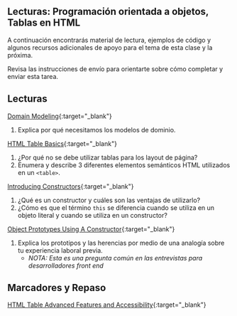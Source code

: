 ﻿## Lecturas: Programación orientada a objetos, Tablas en HTML

A continuación encontrarás material de lectura, ejemplos de código y algunos recursos adicionales de apoyo para el tema de esta clase y la próxima.

Revisa las instrucciones de envío para orientarte sobre cómo completar y enviar esta tarea.

## Lecturas

[Domain Modeling](https://github.com/codefellows/domain_modeling#domain-modeling){:target="_blank"}

1. Explica por qué necesitamos los modelos de dominio.

[HTML Table Basics](https://developer.mozilla.org/en-US/docs/Learn/HTML/Tables/Basics){:target="_blank"}

1. ¿Por qué no se debe utilizar tablas para los layout de página?
1. Enumera y describe 3 diferentes elementos semánticos HTML utilizados en un `<table>`.

[Introducing Constructors](https://developer.mozilla.org/en-US/docs/Learn/JavaScript/Objects/Basics#introducing_constructors){:target="_blank"}

1. ¿Qué es un constructor y cuáles son las ventajas de utilizarlo?
1. ¿Cómo es que el término `this` se diferencia cuando se utiliza en un objeto literal y cuando se utiliza en un constructor?

[Object Prototypes Using A Constructor](https://ui.dev/beginners-guide-to-javascript-prototype){:target="_blank"}

1. Explica los prototipos y las herencias por medio de una analogía sobre tu experiencia laboral previa.
   - *NOTA: Esta es una pregunta común en las entrevistas para desarrolladores front end*

## Marcadores y Repaso

[HTML Table Advanced Features and Accessibility](https://developer.mozilla.org/en-US/docs/Learn/HTML/Tables/Advanced){:target="_blank"}

<!--
## Recursos adicionales

### Videos
 -->
